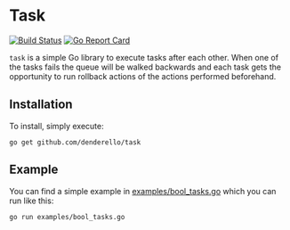 # Task

[![Build Status](https://travis-ci.org/denderello/task.svg?branch=master)](https://travis-ci.org/denderello/task)
[![Go Report Card](https://goreportcard.com/badge/denderello/task "Go Report Card")](https://goreportcard.com/report/denderello/task)

`task` is a simple Go library to execute tasks after each other. When one of the
tasks fails the queue will be walked backwards and each task gets the
opportunity to run rollback actions of the actions performed beforehand.

## Installation
To install, simply execute:
```
go get github.com/denderello/task
```

## Example
You can find a simple example in [examples/bool_tasks.go](examples/bool_tasks.go) which you can run like
this:
```
go run examples/bool_tasks.go
```
